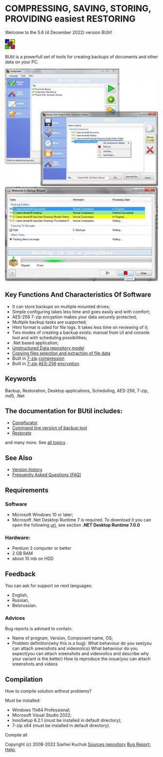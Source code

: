 # COMPRESSING, SAVING, STORING, PROVIDING easiest RESTORING

Welcome to the 5.6 (4 December 2022) version BUtil!

![BUtil Logotype](./help/Readme%20Assets/Logotype.bmp)

BUtil is a powerfull set of tools for creating backups of documents and other data on your PC.

![The main window of configurator](./help/Readme%20Assets/Screenshot%201.jpg)
![The backup ui master](./help/Readme%20Assets/Screenshot%202.jpg)

## Key Functions And Characteristics Of Software

- It can store backups on multiple mounted drives;
- Simple configuring takes less time and goes easily and with comfort;
- AES-256 7-zip encyption makes your data securely protected;
- Multiple backup tasks are supported;
- Html format is uded for file logs. It takes less time on reviewing of it;
- Two modes of creating a backup exists: manual from UI and console tool and with scheduling possibilities;
- .Net based application;
- [Unstructured Data repository model](./help/Other/Glossary.md)
- [Copying files selection and extraction of file data](./help/Other/Glossary.md)
- Built in [7-zip](https://www.7-zip.org/) [compression](https://en.wikipedia.org/wiki/Data_compression)
- Built in [7-zip](https://www.7-zip.org/) [AES-256](https://en.wikipedia.org/wiki/Advanced_Encryption_Standard) [encryption](https://en.wikipedia.org/wiki/Encryption).

## Keywords

Backup, Restoration, Desktop applications, Scheduling, AES-256, 7-zip, md5, .Net

## The documentation for BUtil includes:

- [Congifurator](./help/configurator/CommandLineArguments.htm)
- [Command line version of backup tool](./help/Backup%20Console%20Tool.md)
- [Restorate](./help/Restore/Restoration%20Wizard.md)

and many more. See [all topics](../../wiki) .

## See Also

- [Version history](./help/Other/Version%20History%20(Changelog).md)
- [Frequently Asked Questions (FAQ)](./help/Other/Frequently%20Asked%20Questions.md)

## Requirements

### Software

- Microsoft Windows 10 or later;
- Microsoft .Net Desktop Runtime 7 is required. To download it you can open the following [url](https://dotnet.microsoft.com/en-us/download/dotnet/7.0), see section **.NET Desktop Runtime 7.0.0**

### Hardware:

- Pentium 3 computer or better
- 2 GB RAM
- about 10 mb on HDD

## Feedback

You can ask for support on next languages:
- English,
- Russian,
- Belorussian.

### Advices

Bug reports is advised to contain:
- Name of program, Version, Component name, OS;
- Problem definition(why this is a bug):
What behaviour do you see(you can attach sreenshots and videorolics)
What behaviour do you expect(you can attach sreenshots and videorolics and describe why your variant is the better)
How to reproduce the issue(you can attach sreenshots and videos

## Compilation

How to compile solution without problems?

Must be installed:
- Windows 11x64 Professional;
- Microsoft Visual Studio 2022;
- InnoSetup 6.2.1 (must be installed in default directory);
- 7-zip x64 (must be installed in default directory).

Compile all

Copyright (c) 2008-2022 Siarhei Kuchuk
[Sources repository](https://github.com/drweb86/butil)
[Bug Report:](https://github.com/drweb86/butil/issues)
[Help:](https://github.com/drweb86/butil/blob/master/help/TOC.md)
